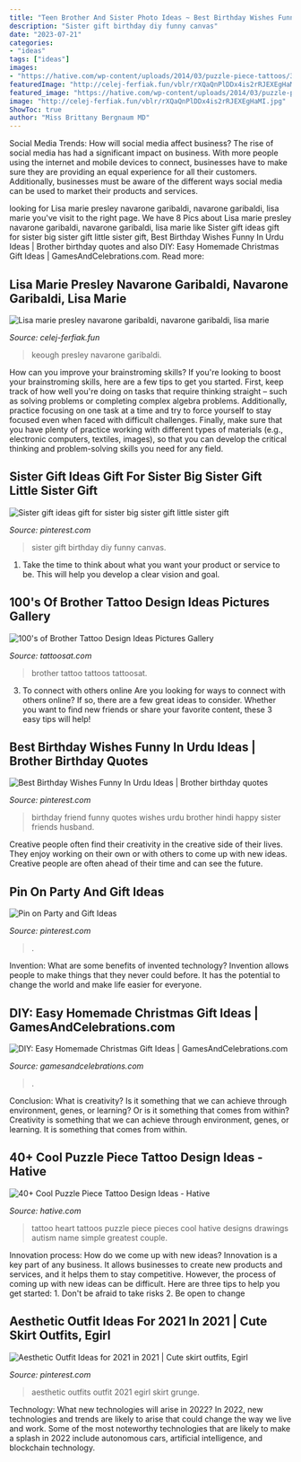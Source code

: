```yaml
---
title: "Teen Brother And Sister Photo Ideas ~ Best Birthday Wishes Funny In Urdu Ideas"
description: "Sister gift birthday diy funny canvas"
date: "2023-07-21"
categories:
- "ideas"
tags: ["ideas"]
images:
- "https://hative.com/wp-content/uploads/2014/03/puzzle-piece-tattoos/38-puzzle-heart-on-back.jpg"
featuredImage: "http://celej-ferfiak.fun/vblr/rXQaQnPlDDx4is2rRJEXEgHaMI.jpg"
featured_image: "https://hative.com/wp-content/uploads/2014/03/puzzle-piece-tattoos/38-puzzle-heart-on-back.jpg"
image: "http://celej-ferfiak.fun/vblr/rXQaQnPlDDx4is2rRJEXEgHaMI.jpg"
ShowToc: true
author: "Miss Brittany Bergnaum MD"
---
```



Social Media Trends: How will social media affect business?
The rise of social media has had a significant impact on business. With more people using the internet and mobile devices to connect, businesses have to make sure they are providing an equal experience for all their customers. Additionally, businesses must be aware of the different ways social media can be used to market their products and services.

	

		
looking for Lisa marie presley navarone garibaldi, navarone garibaldi, lisa marie you've visit to the right page. We have 8 Pics about Lisa marie presley navarone garibaldi, navarone garibaldi, lisa marie like Sister gift ideas gift for sister big sister gift little sister gift, Best Birthday Wishes Funny In Urdu Ideas | Brother birthday quotes and also DIY: Easy Homemade Christmas Gift Ideas | GamesAndCelebrations.com. Read more:
		
    
## Lisa Marie Presley Navarone Garibaldi, Navarone Garibaldi, Lisa Marie

<img loading=lazy src="http://celej-ferfiak.fun/vblr/rXQaQnPlDDx4is2rRJEXEgHaMI.jpg" onerror="this.onerror=null;this.src='https://tse2.mm.bing.net/th?id=OIP.Pc5ldONeJSEWgWOQagCdYQAAAA&amp;pid=15.1';" alt="Lisa marie presley navarone garibaldi, navarone garibaldi, lisa marie">

_Source: celej-ferfiak.fun_

>keough presley navarone garibaldi. 

	

How can you improve your brainstroming skills?
If you're looking to boost your brainstroming skills, here are a few tips to get you started. First, keep track of how well you're doing on tasks that require thinking straight – such as solving problems or completing complex algebra problems. Additionally, practice focusing on one task at a time and try to force yourself to stay focused even when faced with difficult challenges. Finally, make sure that you have plenty of practice working with different types of materials (e.g., electronic computers, textiles, images), so that you can develop the critical thinking and problem-solving skills you need for any field.

    
## Sister Gift Ideas Gift For Sister Big Sister Gift Little Sister Gift

<img loading=lazy src="https://i.pinimg.com/736x/d9/57/4e/d9574e43a8a00ace208d91672b80f2b2--funny-sister-sister-sister.jpg" onerror="this.onerror=null;this.src='https://tse3.mm.bing.net/th?id=OIP.OtWqeDoV06VCaFnmyACedgHaJ4&amp;pid=15.1';" alt="Sister gift ideas gift for sister big sister gift little sister gift">

_Source: pinterest.com_

>sister gift birthday diy funny canvas. 

	

1. Take the time to think about what you want your product or service to be. This will help you develop a clear vision and goal.

    
## 100&#039;s Of Brother Tattoo Design Ideas Pictures Gallery

<img loading=lazy src="http://tattoosat.com/wp-content/uploads/2014/12/Brother-10.jpg" onerror="this.onerror=null;this.src='https://tse3.mm.bing.net/th?id=OIP.WvBK8noLj8gG-l4AOflsZwHaGL&amp;pid=15.1';" alt="100&#039;s of Brother Tattoo Design Ideas Pictures Gallery">

_Source: tattoosat.com_

>brother tattoo tattoos tattoosat. 

	

3. To connect with others online
Are you looking for ways to connect with others online? If so, there are a few great ideas to consider. Whether you want to find new friends or share your favorite content, these 3 easy tips will help!

    
## Best Birthday Wishes Funny In Urdu Ideas | Brother Birthday Quotes

<img loading=lazy src="https://i.pinimg.com/736x/18/cf/9d/18cf9d11f95b3849e5b3e79b723fac76.jpg" onerror="this.onerror=null;this.src='https://tse2.mm.bing.net/th?id=OIP.w2GGa-j8MzFOjR5Z_M5rdgAAAA&amp;pid=15.1';" alt="Best Birthday Wishes Funny In Urdu Ideas | Brother birthday quotes">

_Source: pinterest.com_

>birthday friend funny quotes wishes urdu brother hindi happy sister friends husband. 

	

Creative people often find their creativity in the creative side of their lives. They enjoy working on their own or with others to come up with new ideas. Creative people are often ahead of their time and can see the future.

    
## Pin On Party And Gift Ideas

<img loading=lazy src="https://i.pinimg.com/736x/61/06/0d/61060d1cc7a0b9f9d95f38675d2563e4.jpg" onerror="this.onerror=null;this.src='https://tse3.mm.bing.net/th?id=OIP.E7VPhWQWXwr7G6dTsh3T8wAAAA&amp;pid=15.1';" alt="Pin on Party and Gift Ideas">

_Source: pinterest.com_

>. 

	

Invention: What are some benefits of invented technology?
Invention allows people to make things that they never could before. It has the potential to change the world and make life easier for everyone.

    
## DIY: Easy Homemade Christmas Gift Ideas | GamesAndCelebrations.com

<img loading=lazy src="https://www.gamesandcelebrations.com/wp-content/uploads/2014/12/Easy-Homemade-Gift-for-Teacher.jpg" onerror="this.onerror=null;this.src='https://tse4.mm.bing.net/th?id=OIP.uueasWWq74j_G-0yYTAbzgHaJ4&amp;pid=15.1';" alt="DIY: Easy Homemade Christmas Gift Ideas | GamesAndCelebrations.com">

_Source: gamesandcelebrations.com_

>. 

	

Conclusion: What is creativity? Is it something that we can achieve through environment, genes, or learning? Or is it something that comes from within?
Creativity is something that we can achieve through environment, genes, or learning. It is something that comes from within.

    
## 40+ Cool Puzzle Piece Tattoo Design Ideas - Hative

<img loading=lazy src="https://hative.com/wp-content/uploads/2014/03/puzzle-piece-tattoos/38-puzzle-heart-on-back.jpg" onerror="this.onerror=null;this.src='https://tse2.mm.bing.net/th?id=OIP.pMb_Xo2WGWrQKjSlrBuxhQHaJ6&amp;pid=15.1';" alt="40+ Cool Puzzle Piece Tattoo Design Ideas - Hative">

_Source: hative.com_

>tattoo heart tattoos puzzle piece pieces cool hative designs drawings autism name simple greatest couple. 

	

Innovation process: How do we come up with new ideas?
Innovation is a key part of any business. It allows businesses to create new products and services, and it helps them to stay competitive. However, the process of coming up with new ideas can be difficult. Here are three tips to help you get started: 1. Don't be afraid to take risks 2. Be open to change 
    
## Aesthetic Outfit Ideas For 2021 In 2021 | Cute Skirt Outfits, Egirl

<img loading=lazy src="https://i.pinimg.com/736x/cc/6d/40/cc6d402b6f7813a51458eb134d2f1779.jpg" onerror="this.onerror=null;this.src='https://tse3.mm.bing.net/th?id=OIP.RV8cJi4MuwnZp3HFp4VXBQHaLH&amp;pid=15.1';" alt="Aesthetic Outfit Ideas for 2021 in 2021 | Cute skirt outfits, Egirl">

_Source: pinterest.com_

>aesthetic outfits outfit 2021 egirl skirt grunge. 

	

Technology: What new technologies will arise in 2022?
In 2022, new technologies and trends are likely to arise that could change the way we live and work. Some of the most noteworthy technologies that are likely to make a splash in 2022 include autonomous cars, artificial intelligence, and blockchain technology.

